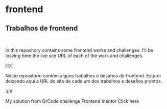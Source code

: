 # frontend

 <h2>Trabalhos de frontend</h2>
 <br>

 <P> In this repository contains some frontend works and challenges. I'll be leaving here the live site URL of each of the work and challenges.</p><p>🇺🇸</p>

 <P> Neste repositório contém alguns trabalhos e desafios de frontend. Estarei deixando aqui a URL do site de cada um dos trabalhos e desafios prontos.</p><p>🇧🇷</p>


<p>My solution from QrCode challenge Frontend mentor <a href: 'https://thiagovasconcelosteixeira.github.io/frontend/qr_code_frontend_mentor/qr-code-component-main/index.html'> Click here</a></p>
